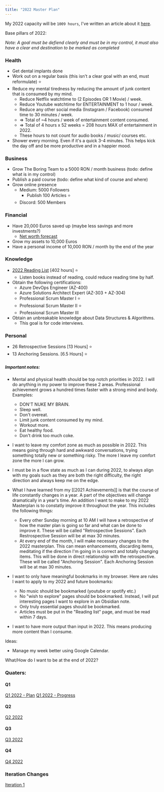 ```yaml
---
title: "2022 Master Plan"
---
```

My 2022 capacity will be `1009 hours`, I've written an article about it [here](https://theboringteam.com/7-easy-steps-to-know-how-much-you-can-achieve-in-2022-d42bf182a5c8).

Base pillars of 2022:

*Note: A goal must be defiend clearly and must be in my control, it must also have a clear end destination to be marked as completed*

### Health
- Get dental implants done
- Work out on a regular basis (this isn't a clear goal with an end, must reformulate) ⭐
- Reduce my mental tiredness by reducing the amount of junk content that is consumed by my mind.
	- Reduce Netflix watchtime to (2 Episodes OR 1 Movie) / week. 
	- Reduce Youtube watchtime for ENTERTAINMENT to 1 hour / week.
	- Reduce any other social media (Instagram / Facebook) consumed time to 30 minutes / week.
	- => Total of ~4 hours / week of entertainment content consumed.
	- => Total of 4 hours x 52 weeks = 208 hours MAX of entertainment in 2022. 
	- These hours to not count for audio books / music/ courses etc.
- Shower every morning. Even if it's a quick 3-4 minutes. This helps kick the day off and be more productive and in a happier mood.

### Business
- Grow The Boring Team to a 5000 RON / month business (todo: define what is in my control)
- Publish a paid course (todo: define what kind of course and where)
- Grow online presence
	- Medium: 5000 Followers
		- Publish 100 Articles ⭐
	- Discord: 500 Members

### Financial
- Have 20,000 Euros saved up (maybe less savings and more investments?)
	- [Net worth forecast](https://1drv.ms/x/s!ApcHs7l0oRbYgms-eoMdZfG3Rmb0?e=llCl5c)
- Grow my assets to 10,000 Euros
- Have a personal income of 10,000 RON / month by the end of the year

### Knowledge
- [2022 Reading List](https://www.notion.so/c5f483d35ccc4e6fb30d92eff9c00dc9?v=e808a55c2ca1419281e3f91ba0707ab7) [402 hours] ⭐
	- Listen books instead of reading, could reduce reading time by half.
- Obtain the following certifications:
	- Azure DevOps Engineer (AZ-400)
	- Azure Solutions Architect Expert (AZ-303 + AZ-304)
	- Professional Scrum Master I ⭐
	- Professional Scrum Master II ⭐
	- Professional Scrum Master III
- Obtain an unbreakable knowledge about Data Structures & Algorithms.
	- This goal is for code interviews.

### Personal
- 26 Retrospective Sessions [13 Hours] ⭐
- 13 Anchoring Sessions. [6.5 Hours] ⭐

##### Important notes:
- Mental and physical health should be top notch priorities in 2022. I will do anything in my power to improve these 2 areas. Professional achievement grows a hundred times faster with a strong mind and body. Examples:
	- DON'T NUKE MY BRAIN.
	- Sleep well.
	- Don't overeat.
	- Limit junk content consumed by my mind.
	- Workout more.
	- Eat healthy food.
	- Don't drink too much coke.

- I want to leave my comfort zone as much as possible in 2022. This means going through hard and awkward conversations, trying something totally new or something risky. The more I leave my comfort zone the more I can grow.

- I must be in a flow state as much as I can during 2022, to always align with my goals such as they are both the right difficulty, the right direction and always keep me on the edge.

- What I have learned from my [[2021 Achievements]] is that the course of life constantly changes in a year. A part of the objectives will change dramatically in a year's time. An addition I want to make to my 2022 Masterplan is to constatly improve it throughout the year. This includes the following things:
	- Every other Sunday morning at 10 AM I will have a retrospective of how the master plan is going so far and what can be done to improve it. These will be called "Retrospective Sessions". Each Restrospective Session will be at max 30 minutes.
	- At every end of the month, I will make necessary changes to the 2022 masterplan. This can mean enhancements, discarding items, meditating if the direction I'm going in is correct and totally changing items. This will be done in direct relationship with the retrospective. These will be called "Anchoring Session". Each Anchoring Session will be at max 30 minutes.

- I want to only have meaningful bookmarks in my browser. Here are rules I want to apply to my 2022 and future bookmarks:
	- No music should be bookmarked (youtube or spotify etc.)
	- No "wish to explore" pages should be bookmarked. Instead, I will put interesting pages I want to explore in an Obsidian note.
	- Only truly essential pages should be bookmarked.
	- Articles must be put in the "Reading list" page, and must be read within 7 days.

- I want to have more output than input in 2022. This means producing more content than I consume. 

Ideas:
- Manage my week better using Google Calendar.

What/How do I want to be at the end of 2022?

### Quaters:
#### Q1
[Q1 2022 - Plan](Master_Plans/2022/Q1/Q1%202022%20-%20Plan.md)
[Q1 2022 - Progress](Master_Plans/2022/Q1/Q1%202022%20-%20Progress.md)

#### Q2
[Q2 2022](Master_Plans/2022/Q2%202022.md)

#### Q3
[Q3 2022](Master_Plans/2022/Q3%202022.md)

#### Q4
[Q4 2022](Master_Plans/2022/Q4%202022.md)

### Iteration Changes
[Iteration 1](Master_Plans/2022/Iteration%20Changes/Iteration%201.md)

